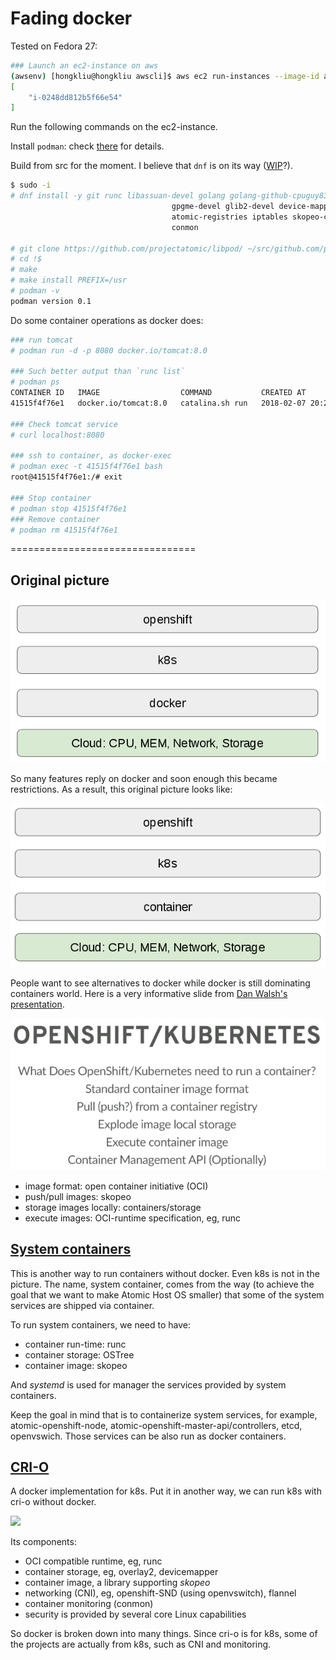 # Fading docker

Tested on Fedora 27:

```sh
### Launch an ec2-instance on aws
(awsenv) [hongkliu@hongkliu awscli]$ aws ec2 run-instances --image-id ami-959441ed     --security-group-ids sg-5c5ace38 --count 1 --instance-type m4.large --key-name id_rsa_perf     --subnet subnet-4879292d --block-device-mappings "[{\"DeviceName\":\"/dev/sda1\", \"Ebs\":{\"VolumeSize\": 30}}]"     --query 'Instances[*].InstanceId'     --tag-specifications="[{\"ResourceType\":\"instance\",\"Tags\":[{\"Key\":\"Name\",\"Value\":\"qe-hongkliu-fedora27-test\"}]}]"
[
    "i-0248dd812b5f66e54"
]
```

Run the following commands on the ec2-instance.

Install `podman`: check [there](https://github.com/projectatomic/libpod/blob/master/docs/tutorials/podman_tutorial.md) for details.

Build from src for the moment. I believe that `dnf` is on its way ([WIP](https://bugzilla.redhat.com/show_bug.cgi?id=1541554)?).

```sh
$ sudo -i
# dnf install -y git runc libassuan-devel golang golang-github-cpuguy83-go-md2man glibc-static \
                                    gpgme-devel glib2-devel device-mapper-devel libseccomp-devel \
                                    atomic-registries iptables skopeo-containers containernetworking-cni \
                                    conmon

# git clone https://github.com/projectatomic/libpod/ ~/src/github.com/projectatomic/libpod
# cd !$
# make
# make install PREFIX=/usr
# podman -v
podman version 0.1

```

Do some container operations as docker does:

```sh
### run tomcat
# podman run -d -p 8080 docker.io/tomcat:8.0

### Such better output than `runc list`
# podman ps
CONTAINER ID   IMAGE                  COMMAND           CREATED AT                      STATUS              PORTS                                                                                            NAMES
41515f4f76e1   docker.io/tomcat:8.0   catalina.sh run   2018-02-07 20:27:14 +0000 UTC   Up 26 seconds ago   0.0.0.0:8080->8080/udp, 0.0.0.0:8080->8080/tcp, 0.0.0.0:8080->8080/udp, 0.0.0.0:8080->8080/tcp   tender_hopper

### Check tomcat service
# curl localhost:8080

### ssh to container, as docker-exec
# podman exec -t 41515f4f76e1 bash
root@41515f4f76e1:/# exit

### Stop container
# podman stop 41515f4f76e1
### Remove container
# podman rm 41515f4f76e1
```


================================


## Original picture

![](../images/atomic.1.png)

So many features reply on docker and soon enough this became restrictions. As a result, this original picture looks like:

![](../images/atomic.2.png)

People want to see alternatives to docker while docker is still dominating containers world.
Here is a very informative slide from [Dan Walsh's presentation](https://primetime.bluejeans.com/a2m/events/playback/4a13ca22-53df-4fee-a61d-514331093d7b).

![](../images/atomic.3.png)

* image format: open container initiative (OCI)
* push/pull images: skopeo
* storage images locally: containers/storage
* execute images: OCI-runtime specification, eg, runc

## [System containers](system_container.md)

This is another way to run containers without docker. Even k8s is not in the picture. The name, system container, comes from the way (to achieve the goal that we want to make Atomic Host OS smaller) that some of the system services are shipped via container.

To run system containers, we need to have:

* container run-time: runc
* container storage: OSTree
* container image: skopeo

And _systemd_ is used for manager the services provided by system containers.

Keep the goal in mind that is to containerize system services, for example, atomic-openshift-node, atomic-openshift-master-api/controllers, etcd, openvswich. Those services can be also run as docker containers.


## [CRI-O](cri_o.md)

A docker implementation for k8s. Put it in another way, we can run k8s with cri-o without docker.

![](http://cri-o.io/assets/images/architecture.png)



Its components:

* OCI compatible runtime, eg, runc
* container storage, eg, overlay2, devicemapper
* container image, a library supporting _skopeo_
* networking (CNI), eg, openshift-SND (using openvswitch), flannel
* container monitoring (conmon)
* security is provided by several core Linux capabilities

So docker is broken down into many things. Since cri-o is for k8s, some of the projects are actually from k8s, such as CNI and monitoring.

